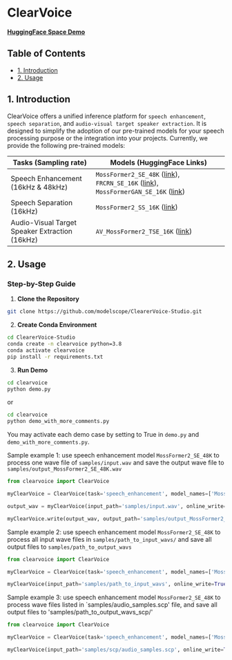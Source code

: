 # ClearVoice

[ **HuggingFace Space Demo** ](https://huggingface.co/spaces/alibabasglab/ClearVoice)

## Table of Contents

- [1. Introduction](#1-introduction)
- [2. Usage](#2-usage)

## 1. Introduction

ClearVoice offers a unified inference platform for `speech enhancement`, `speech separation`, and `audio-visual target speaker extraction`. It is designed to simplify the adoption of our pre-trained models for your speech processing purpose or the integration into your projects. Currently, we provide the following pre-trained models:

| Tasks (Sampling rate) | Models (HuggingFace Links)|
|-------|--------------------------|
|Speech Enhancement (16kHz & 48kHz)| `MossFormer2_SE_48K` ([link](https://huggingface.co/alibabasglab/MossFormer2_SE_48K)), `FRCRN_SE_16K` ([link](https://huggingface.co/alibabasglab/FRCRN_SE_16K)), `MossFormerGAN_SE_16K` ([link](https://huggingface.co/alibabasglab/MossFormerGAN_SE_16K)) | 
|Speech Separation (16kHz)|`MossFormer2_SS_16K` ([link](https://huggingface.co/alibabasglab/MossFormer2_SS_16K))|
|Audio-Visual Target Speaker Extraction (16kHz)|`AV_MossFormer2_TSE_16K` ([link](https://huggingface.co/alibabasglab/AV_MossFormer2_TSE_16K))|

## 2. Usage

### Step-by-Step Guide

1. **Clone the Repository**

``` sh
git clone https://github.com/modelscope/ClearerVoice-Studio.git
```

2. **Create Conda Environment**

``` sh
cd ClearerVoice-Studio
conda create -n clearvoice python=3.8
conda activate clearvoice
pip install -r requirements.txt
```

3. **Run Demo**

``` sh
cd clearvoice
python demo.py
```

or 

``` sh
cd clearvoice
python demo_with_more_comments.py
```

You may activate each demo case by setting to True in `demo.py` and `demo_with_more_comments.py`.

Sample example 1: use speech enhancement model `MossFormer2_SE_48K` to process one wave file of `samples/input.wav` and save the output wave file to `samples/output_MossFormer2_SE_48K.wav`

```python
from clearvoice import ClearVoice

myClearVoice = ClearVoice(task='speech_enhancement', model_names=['MossFormer2_SE_48K'])

output_wav = myClearVoice(input_path='samples/input.wav', online_write=False)

myClearVoice.write(output_wav, output_path='samples/output_MossFormer2_SE_48K.wav')
```

Sample example 2: use speech enhancement model `MossFormer2_SE_48K` to process all input wave files in `samples/path_to_input_wavs/` and save all output files to `samples/path_to_output_wavs`

```python
from clearvoice import ClearVoice

myClearVoice = ClearVoice(task='speech_enhancement', model_names=['MossFormer2_SE_48K'])

myClearVoice(input_path='samples/path_to_input_wavs', online_write=True, output_path='samples/path_to_output_wavs')
```

Sample example 3: use speech enhancement model `MossFormer2_SE_48K` to process wave files listed in `samples/audio_samples.scp' file, and save all output files to 'samples/path_to_output_wavs_scp/'

```python
from clearvoice import ClearVoice

myClearVoice = ClearVoice(task='speech_enhancement', model_names=['MossFormer2_SE_48K'])

myClearVoice(input_path='samples/scp/audio_samples.scp', online_write=True, output_path='samples/path_to_output_wavs_scp')
```
